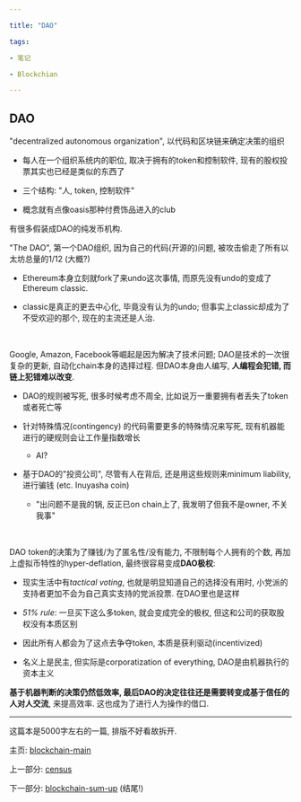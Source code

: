 ```yaml
---

title: "DAO"

tags:

- 笔记

- Blockchian

---
```




## DAO



"decentralized autonomous organization", 以代码和区块链来确定决策的组织



- 每人在一个组织系统内的职位, 取决于拥有的token和控制软件, 现有的股权投票其实也已经是类似的东西了



- 三个结构: "人, token, 控制软件"



- 概念就有点像oasis那种付费饰品进入的club



  



有很多假装成DAO的纯发币机构.







"The DAO", 第一个DAO组织, 因为自己的代码(开源的)问题, 被攻击偷走了所有以太坊总量的1/12 (大概?)

- Ethereum本身立刻就fork了来undo这次事情, 而原先没有undo的变成了Ethereum classic.

- classic是真正的更去中心化, 毕竟没有认为的undo; 但事实上classic却成为了不受欢迎的那个, 现在的主流还是人治.



<br>



Google, Amazon, Facebook等崛起是因为解决了技术问题; DAO是技术的一次很复杂的更新, 自动化chain本身的选择过程. 但DAO本身由人编写, **人编程会犯错, 而链上犯错难以改变**.

- DAO的规则被写死, 很多时候考虑不周全, 比如说万一重要拥有者丢失了token或者死亡等

- 针对特殊情况(contingency) 的代码需要更多的特殊情况来写死, 现有机器能进行的硬规则会让工作量指数增长

  - AI?

- 基于DAO的"投资公司", 尽管有人在背后, 还是用这些规则来minimum liability, 进行骗钱 (etc. Inuyasha coin)

  - "出问题不是我的锅, 反正已on chain上了, 我发明了但我不是owner, 不关我事"



<br>



DAO token的决策为了赚钱/为了匿名性/没有能力, 不限制每个人拥有的个数, 再加上虚拟币特性的hyper-deflation, 最终很容易变成**DAO极权**:



  - 现实生活中有*tactical voting*, 也就是明显知道自己的选择没有用时, 小党派的支持者更加不会为自己真实支持的党派投票. 在DAO里也是这样

  - *51% rule*: 一旦买下这么多token, 就会变成完全的极权, 但这和公司的获取股权没有本质区别

  - 因此所有人都会为了这点去争夺token, 本质是获利驱动(incentivized)

- 名义上是民主, 但实际是corporatization of everything, DAO是由机器执行的资本主义







**基于机器判断的决策仍然低效率, 最后DAO的决定往往还是需要转变成基于信任的人对人交流**, 来提高效率. 这也成为了进行人为操作的借口.





---



这篇本是5000字左右的一篇, 排版不好看故拆开.



主页: [blockchain-main](notes/nft/blockchain-main.md)



上一部分: [census](notes/nft/census.md)



下一部分: [blockchain-sum-up](notes/nft/blockchain-sum-up.md) (结尾!)
